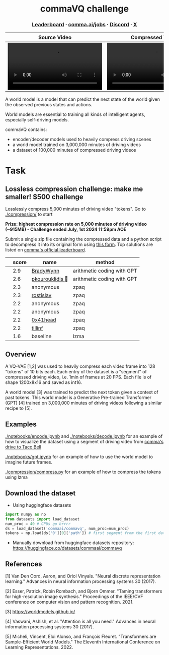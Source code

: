 <div align="center">
<h1>commaVQ challenge</h1>

<h3>
  <a href="https://comma.ai/leaderboard">Leaderboard</a>
  <span> · </span>
  <a href="https://comma.ai/jobs">comma.ai/jobs</a>
  <span> · </span>
  <a href="https://discord.comma.ai">Discord</a>
  <span> · </span>
  <a href="https://x.com/comma_ai">X</a>
</h3>

</div>


| Source Video    | Compressed Video | Future Prediction |
| --------------- | ---------------- |------------------ |
| <video src="https://github.com/commaai/commavq/assets/29985433/91894bf7-592b-4204-b3f2-3e805984045c">  |  <video src="https://github.com/commaai/commavq/assets/29985433/3a799ac8-781e-461c-bf14-c15cea42b985">    |  <video src="https://github.com/commaai/commavq/assets/29985433/f6f7699b-b6cb-4f9c-80c9-8e00d75fbfae"> |

A world model is a model that can predict the next state of the world given the observed previous states and actions.

World models are essential to training all kinds of intelligent agents, especially self-driving models.

commaVQ contains:
- encoder/decoder models used to heavily compress driving scenes
- a world model trained on 3,000,000 minutes of driving videos
- a dataset of 100,000 minutes of compressed driving videos

# Task

## Lossless compression challenge: make me smaller! $500 challenge
Losslessly compress 5,000 minutes of driving video "tokens". Go to [./compression/](./compression/) to start

**Prize: highest compression rate on 5,000 minutes of driving video (~915MB) - Challenge ended July, 1st 2024 11:59pm AOE**

Submit a single zip file containing the compressed data and a python script to decompress it into its original form using [this form](https://forms.gle/US88Hg7UR6bBuW3BA). Top solutions are listed on [comma's official leaderboard](https://comma.ai/leaderboard).

<!-- TABLE-START -->
<table class="ranked">
 <thead>
  <tr>
   <th>
   </th>
   <th>
    score
   </th>
   <th>
    name
   </th>
   <th>
    method
   </th>
  </tr>
 </thead>
 <tbody>
  <tr>
   <td>
   </td>
   <td>
    2.9
   </td>
   <td>
    <a href="https://github.com/BradyWynn">
     BradyWynn
    </a>
   </td>
   <td>
    arithmetic coding with GPT
   </td>
  </tr>
  <tr>
   <td>
   </td>
   <td>
    2.6
   </td>
   <td>
    <a href="https://github.com/pkourouklidis">
     pkourouklidis
    </a>
    👑
   </td>
   <td>
    arithmetic coding with GPT
   </td>
  </tr>
  <tr>
   <td>
   </td>
   <td>
    2.3
   </td>
   <td>
    anonymous
   </td>
   <td>
    zpaq
   </td>
  </tr>
  <tr>
   <td>
   </td>
   <td>
    2.3
   </td>
   <td>
    <a href="https://github.com/rostislav">
     rostislav
    </a>
   </td>
   <td>
    zpaq
   </td>
  </tr>
  <tr>
   <td>
   </td>
   <td>
    2.2
   </td>
   <td>
    anonymous
   </td>
   <td>
    zpaq
   </td>
  </tr>
  <tr>
   <td>
   </td>
   <td>
    2.2
   </td>
   <td>
    anonymous
   </td>
   <td>
    zpaq
   </td>
  </tr>
  <tr>
   <td>
   </td>
   <td>
    2.2
   </td>
   <td>
    <a href="https://github.com/0x41head">
     0x41head
    </a>
   </td>
   <td>
    zpaq
   </td>
  </tr>
  <tr>
   <td>
   </td>
   <td>
    2.2
   </td>
   <td>
    <a href="https://github.com/tillinf">
     tillinf
    </a>
   </td>
   <td>
    zpaq
   </td>
  </tr>
  <tr>
   <td>
   </td>
   <td>
    1.6
   </td>
   <td>
    baseline
   </td>
   <td>
    lzma
   </td>
  </tr>
 </tbody>
</table>
<!-- TABLE-END -->

## Overview
A VQ-VAE [1,2] was used to heavily compress each video frame into 128 "tokens" of 10 bits each. Each entry of the dataset is a "segment" of compressed driving video, i.e. 1min of frames at 20 FPS. Each file is of shape 1200x8x16 and saved as int16.

A world model [3] was trained to predict the next token given a context of past tokens. This world model is a Generative Pre-trained Transformer (GPT) [4] trained on 3,000,000 minutes of driving videos following a similar recipe to [5].

## Examples
[./notebooks/encode.ipynb](./notebooks/encode.ipynb) and [./notebooks/decode.ipynb](./notebooks/decode.ipynb) for an example of how to visualize the dataset using a segment of driving video from [comma's drive to Taco Bell](https://blog.comma.ai/taco-bell/)

[./notebooks/gpt.ipynb](./notebooks/gpt.ipynb) for an example of how to use the world model to imagine future frames.

[./compression/compress.py](./compression/compress.py) for an example of how to compress the tokens using lzma

## Download the dataset
- Using huggingface datasets
```python
import numpy as np
from datasets import load_dataset
num_proc = 40 # CPUs go brrrr
ds = load_dataset('commaai/commavq', num_proc=num_proc)
tokens = np.load(ds['0'][0]['path']) # first segment from the first data shard
```
- Manually download from huggingface datasets repository: https://huggingface.co/datasets/commaai/commavq

## References
[1] Van Den Oord, Aaron, and Oriol Vinyals. "Neural discrete representation learning." Advances in neural information processing systems 30 (2017).

[2] Esser, Patrick, Robin Rombach, and Bjorn Ommer. "Taming transformers for high-resolution image synthesis." Proceedings of the IEEE/CVF conference on computer vision and pattern recognition. 2021.

[3] https://worldmodels.github.io/

[4] Vaswani, Ashish, et al. "Attention is all you need." Advances in neural information processing systems 30 (2017).

[5] Micheli, Vincent, Eloi Alonso, and François Fleuret. "Transformers are Sample-Efficient World Models." The Eleventh International Conference on Learning Representations. 2022.
